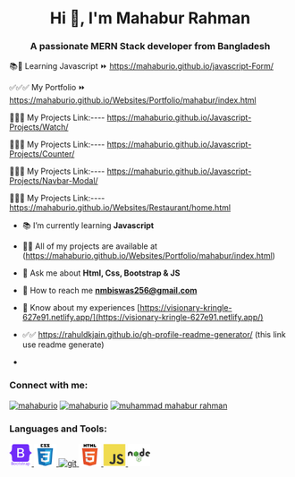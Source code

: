 
<h1 align="center">Hi 👋, I'm Mahabur Rahman</h1>
<h3 align="center">A passionate MERN Stack developer from Bangladesh</h3>


📚📙 Learning Javascript ⏩ https://mahaburio.github.io/javascript-Form/

✅✅✅ My Portfolio ⏩ https://mahaburio.github.io/Websites/Portfolio/mahabur/index.html

📁📁📁 My Projects Link:---- https://mahaburio.github.io/Javascript-Projects/Watch/

📁📁📁 My Projects Link:---- https://mahaburio.github.io/Javascript-Projects/Counter/

📁📁📁 My Projects Link:---- https://mahaburio.github.io/Javascript-Projects/Navbar-Modal/

📁📁📁 My Projects Link:---- https://mahaburio.github.io/Websites/Restaurant/home.html

- 📚 I’m currently learning **Javascript**

- 👨‍💻 All of my projects are available at (https://mahaburio.github.io/Websites/Portfolio/mahabur/index.html)

- 💬 Ask me about **Html, Css, Bootstrap & JS**

- 📶 How to reach me **nmbiswas256@gmail.com**

- 📄 Know about my experiences [https://visionary-kringle-627e91.netlify.app/](https://visionary-kringle-627e91.netlify.app/)
  
- ✅✅ https://rahuldkjain.github.io/gh-profile-readme-generator/ (this link use readme generate)
- 

<h3 align="left">Connect with me:</h3>
<p align="left">
<a href="https://twitter.com/mahaburio" target="blank"><img align="center" src="https://raw.githubusercontent.com/rahuldkjain/github-profile-readme-generator/master/src/images/icons/Social/twitter.svg" alt="mahaburio" height="30" width="40" /></a>
<a href="https://linkedin.com/in/mahaburio" target="blank"><img align="center" src="https://raw.githubusercontent.com/rahuldkjain/github-profile-readme-generator/master/src/images/icons/Social/linked-in-alt.svg" alt="mahaburio" height="30" width="40" /></a>
<a href="https://fb.com/muhammad mahabur rahman" target="blank"><img align="center" src="https://raw.githubusercontent.com/rahuldkjain/github-profile-readme-generator/master/src/images/icons/Social/facebook.svg" alt="muhammad mahabur rahman" height="30" width="40" /></a>
</p>

<h3 align="left">Languages and Tools:</h3>
<p align="left"> <a href="https://getbootstrap.com" target="_blank" rel="noreferrer"> <img src="https://raw.githubusercontent.com/devicons/devicon/master/icons/bootstrap/bootstrap-plain-wordmark.svg" alt="bootstrap" width="40" height="40"/> </a> <a href="https://www.w3schools.com/css/" target="_blank" rel="noreferrer"> <img src="https://raw.githubusercontent.com/devicons/devicon/master/icons/css3/css3-original-wordmark.svg" alt="css3" width="40" height="40"/> </a> <a href="https://git-scm.com/" target="_blank" rel="noreferrer"> <img src="https://www.vectorlogo.zone/logos/git-scm/git-scm-icon.svg" alt="git" width="40" height="40"/> </a> <a href="https://www.w3.org/html/" target="_blank" rel="noreferrer"> <img src="https://raw.githubusercontent.com/devicons/devicon/master/icons/html5/html5-original-wordmark.svg" alt="html5" width="40" height="40"/> </a> <a href="https://developer.mozilla.org/en-US/docs/Web/JavaScript" target="_blank" rel="noreferrer"> <img src="https://raw.githubusercontent.com/devicons/devicon/master/icons/javascript/javascript-original.svg" alt="javascript" width="40" height="40"/> </a> <a href="https://nodejs.org" target="_blank" rel="noreferrer"> <img src="https://raw.githubusercontent.com/devicons/devicon/master/icons/nodejs/nodejs-original-wordmark.svg" alt="nodejs" width="40" height="40"/> </a> </p>
